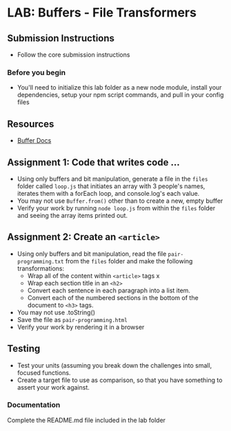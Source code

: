 # LAB: Buffers - File Transformers

## Submission Instructions
* Follow the core submission instructions

### Before you begin
* You'll need to initialize this lab folder as a new node module, install your dependencies, setup your npm script commands, and pull in your config files

## Resources  
* [Buffer Docs](https://nodejs.org/api/buffer.html)

## Assignment 1: Code that writes code ...
* Using only buffers and bit manipulation, generate a file in the `files` folder called `loop.js` that initiates an array with 3 people's names, iterates them with a forEach loop, and console.log's each value.
* You may not use `Buffer.from()` other than to create a new, empty buffer
* Verify your work by running `node loop.js` from within the `files` folder and seeing the array items printed out.

## Assignment 2: Create an `<article>`
* Using only buffers and bit manipulation, read the file `pair-programming.txt` from the `files` folder and make the following transformations:
  * Wrap all of the content within `<article>` tags  x
  * Wrap each section title in an `<h2>`  
  * Convert each sentence in each paragraph into a list item.
  * Convert each of the numbered sections in the bottom of the document to `<h3>` tags.
* You may not use .toString()
* Save the file as `pair-programming.html`
* Verify your work by rendering it in a browser

## Testing 
* Test your units (assuming you break down the challenges into small, focused functions.
* Create a target file to use as comparison, so that you have something to assert your work against.

###  Documentation
Complete the README.md file included in the lab folder


